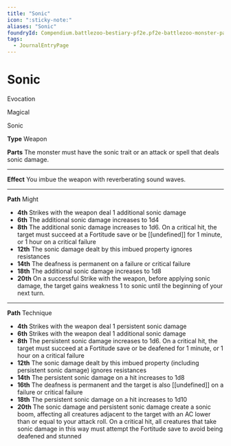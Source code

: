 ```yaml
---
title: "Sonic"
icon: ":sticky-note:"
aliases: "Sonic"
foundryId: Compendium.battlezoo-bestiary-pf2e.pf2e-battlezoo-monster-parts.JournalEntry.DUgV4RRnkTaikCI2.JournalEntryPage.y9akXWtjIEFU84qT
tags:
  - JournalEntryPage
---
```


# Sonic
Evocation

Magical

Sonic

**Type** Weapon

**Parts** The monster must have the sonic trait or an attack or spell that deals sonic damage.

* * *

**Effect** You imbue the weapon with reverberating sound waves.

* * *

**Path** Might

*   **4th** Strikes with the weapon deal 1 additional sonic damage
*   **6th** The additional sonic damage increases to 1d4
*   **8th** The additional sonic damage increases to 1d6. On a critical hit, the target must succeed at a Fortitude save or be [[undefined]] for 1 minute, or 1 hour on a critical failure
*   **12th** The sonic damage dealt by this imbued property ignores resistances
*   **14th** The deafness is permanent on a failure or critical failure
*   **18th** The additional sonic damage increases to 1d8
*   **20th** On a successful Strike with the weapon, before applying sonic damage, the target gains weakness 1 to sonic until the beginning of your next turn.

* * *

**Path** Technique

*   **4th** Strikes with the weapon deal 1 persistent sonic damage
*   **6th** Strikes with the weapon deal 1 additional sonic damage
*   **8th** The persistent sonic damage increases to 1d6. On a critical hit, the target must succeed at a Fortitude save or be deafened for 1 minute, or 1 hour on a critical failure
*   **12th** The sonic damage dealt by this imbued property (including persistent sonic damage) ignores resistances
*   **14th** The persistent sonic damage on a hit increases to 1d8
*   **16th** The deafness is permanent and the target is also [[undefined]] on a failure or critical failure
*   **18th** The persistent sonic damage on a hit increases to 1d10
*   **20th** The sonic damage and persistent sonic damage create a sonic boom, affecting all creatures adjacent to the target with an AC lower than or equal to your attack roll. On a critical hit, all creatures that take sonic damage in this way must attempt the Fortitude save to avoid being deafened and stunned